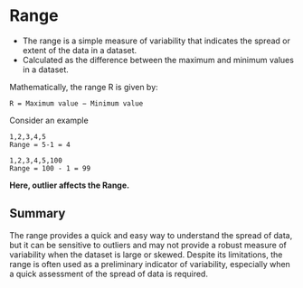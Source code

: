 # Range
- The range is a simple measure of variability that indicates the spread or extent of the data in a dataset. 
- Calculated as the difference between the maximum and minimum values in a dataset.

Mathematically, the range R is given by:
```
R = Maximum value − Minimum value
```

Consider an example
```
1,2,3,4,5
Range = 5-1 = 4
```

```
1,2,3,4,5,100
Range = 100 - 1 = 99
```
**Here, outlier affects the Range.**

## Summary
The range provides a quick and easy way to understand the spread of data, but it can be sensitive to outliers and may not provide a robust measure of variability when the dataset is large or skewed. Despite its limitations, the range is often used as a preliminary indicator of variability, especially when a quick assessment of the spread of data is required.
